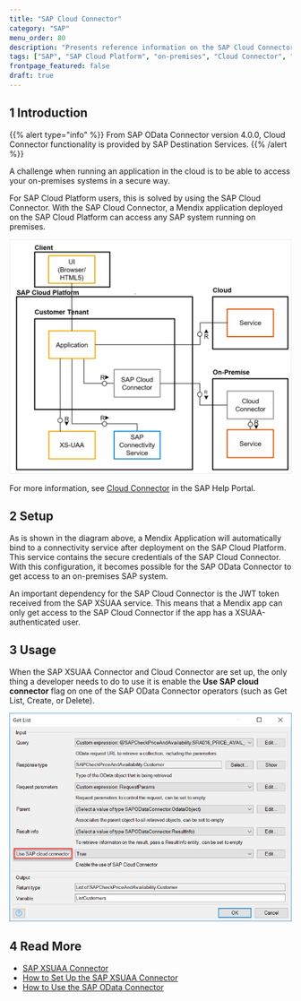 ```yaml
---
title: "SAP Cloud Connector"
category: "SAP"
menu_order: 80
description: "Presents reference information on the SAP Cloud Connector."
tags: ["SAP", "SAP Cloud Platform", "on-premises", "Cloud Connector", "Destination Services"]
frontpage_featured: false
draft: true
---
```


## 1 Introduction

{{% alert type="info" %}}
From SAP OData Connector version 4.0.0, Cloud Connector functionality is provided by SAP Destination Services.
{{% /alert %}}

A challenge when running an application in the cloud is to be able to access your on-premises systems in a secure way.

For SAP Cloud Platform users, this is solved by using the SAP Cloud Connector. With the SAP Cloud Connector, a Mendix application deployed on the SAP Cloud Platform can access any SAP system running on premises.

![](attachments/sap-cloud-connector/connectivity-service.png)

For more information, see [Cloud Connector](https://help.sap.com/viewer/cca91383641e40ffbe03bdc78f00f681/Cloud/en-US/e6c7616abb5710148cfcf3e75d96d596.html
) in the SAP Help Portal.

## 2 Setup

As is shown in the diagram above, a Mendix Application will automatically bind to a connectivity service after deployment on the SAP Cloud Platform. This service contains the secure credentials of the SAP Cloud Connector. With this configuration, it becomes possible  for the SAP OData Connector to get access to an on-premises SAP system.

An important dependency for the SAP Cloud Connector is the JWT token received from the SAP XSUAA service. This means that a Mendix app can only get access to the SAP Cloud Connector if the app has a XSUAA-authenticated user.

## 3 Usage

When the SAP XSUAA Connector and Cloud Connector are set up, the only thing a developer needs to do to use it is enable the **Use SAP cloud connector** flag on one of the SAP OData Connector operators (such as Get List, Create, or Delete).

![](attachments/sap-cloud-connector/cloud-connector.png)

## 4 Read More

* [SAP XSUAA Connector](sap-xsuaa-connector)
* [How to Set Up the SAP XSUAA Connector](/howto/sap/use-sap-xsuaa-connector)
* [How to Use the SAP OData Connector](/howto/sap/use-sap-odata-connector)
